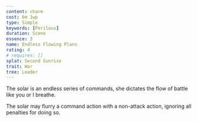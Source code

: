 ```yaml
---
content: charm
cost: 6m 1wp
type: Simple
keywords: [Perilous]
duration: Scene
essence: 3
name: Endless Flowing Plans
rating: 4
# requires: []
splat: Second Sunrise
trait: War
tree: Leader
---
```


The solar is an endless series of commands, she dictates the flow of battle like
you or I breathe.

The solar may flurry a command action with a non-attack action, ignoring all
penalties for doing so.
